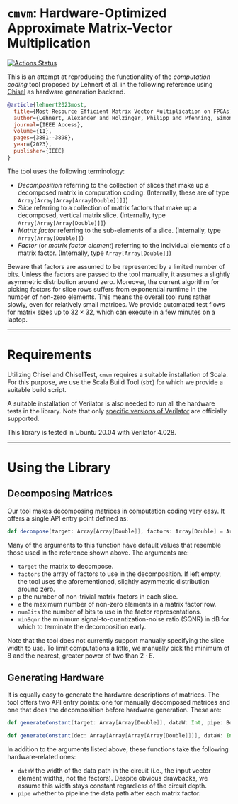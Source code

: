 # `cmvm`: Hardware-Optimized Approximate Matrix-Vector Multiplication

[![Actions Status](https://github.com/aproposorg/cmvm/actions/workflows/ci.yml/badge.svg)](https://github.com/aproposorg/cmvm/actions)

This is an attempt at reproducing the functionality of the _computation coding_ tool proposed by Lehnert et al. in the following reference using [Chisel](https://github.com/chipsalliance/chisel3) as hardware generation backend.

```bibtex
@article{lehnert2023most,
  title={Most Resource Efficient Matrix Vector Multiplication on FPGAs},
  author={Lehnert, Alexander and Holzinger, Philipp and Pfenning, Simon and M{\"u}ller, Ralf and Reichenbach, Marc},
  journal={IEEE Access},
  volume={11},
  pages={3881--3898},
  year={2023},
  publisher={IEEE}
}
```

The tool uses the following terminology:

- _Decomposition_ referring to the collection of slices that make up a decomposed matrix in computation coding. (Internally, these are of type `Array[Array[Array[Array[Double]]]]`)
- _Slice_ referring to a collection of matrix factors that make up a decomposed, vertical matrix slice. (Internally, type `Array[Array[Array[Double]]]`)
- _Matrix factor_ referring to the sub-elements of a slice. (Internally, type `Array[Array[Double]]`)
- _Factor_ (or _matrix factor element_) referring to the individual elements of a matrix factor. (Internally, type `Array[Array[Double]]`)

Beware that factors are assumed to be represented by a limited number of bits. Unless the factors are passed to the tool manually, it assumes a slightly asymmetric distribution around zero. Moreover, the current algorithm for picking factors for slice rows suffers from exponential runtime in the number of non-zero elements. This means the overall tool runs rather slowly, even for relatively small matrices. We provide automated test flows for matrix sizes up to $32\times32$, which can execute in a few minutes on a laptop.

***
# Requirements

Utilizing Chisel and ChiselTest, `cmvm` requires a suitable installation of Scala. For this purpose, we use the Scala Build Tool (`sbt`) for which we provide a suitable build script. 

A suitable installation of Verilator is also needed to run all the hardware tests in the library. Note that only [specific versions of Verilator](https://github.com/ucb-bar/chiseltest#verilator-versions) are officially supported.

This library is tested in Ubuntu 20.04 with Verilator 4.028.

***
# Using the Library

## Decomposing Matrices

Our tool makes decomposing matrices in computation coding very easy. It offers a single API entry point defined as:

```scala
def decompose(target: Array[Array[Double]], factors: Array[Double] = Array.empty[Double], p: Int = 2, e: Int = 2, numBits: Int = 6, minSqnr: Int = 45): Array[Array[Array[Array[Double]]]]
```

Many of the arguments to this function have default values that resemble those used in the reference shown above. The arguments are:

- `target` the matrix to decompose.
- `factors` the array of factors to use in the decomposition. If left empty, the tool uses the aforementioned, slightly asymmetric distribution around zero.
- `p` the number of non-trivial matrix factors in each slice.
- `e` the maximum number of non-zero elements in a matrix factor row.
- `numBits` the number of bits to use in the factor representations.
- `minSqnr` the minimum signal-to-quantization-noise ratio (SQNR) in dB for which to terminate the decomposition early.

Note that the tool does not currently support manually specifying the slice width to use. To limit computations a little, we manually pick the minimum of $8$ and the nearest, greater power of two than $2\cdot E$.

## Generating Hardware

It is equally easy to generate the hardware descriptions of matrices. The tool offers two API entry points: one for manually decomposed matrices and one that does the decomposition before hardware generation. These are:

```scala
def generateConstant(target: Array[Array[Double]], dataW: Int, pipe: Boolean = false, factors: Array[Double] = Array.empty[Double], p: Int = 2, e: Int = 2, numBits: Int = 6, minSqnr: Int = 45): String

def generateConstant(dec: Array[Array[Array[Array[Double]]]], dataW: Int, pipe: Boolean, numBits: Int): String
```

In addition to the arguments listed above, these functions take the following hardware-related ones:

- `dataW` the width of the data path in the circuit (i.e., the input vector element widths, not the factors). Despite obvious drawbacks, we assume this width stays constant regardless of the circuit depth.
- `pipe` whether to pipeline the data path after each matrix factor.
